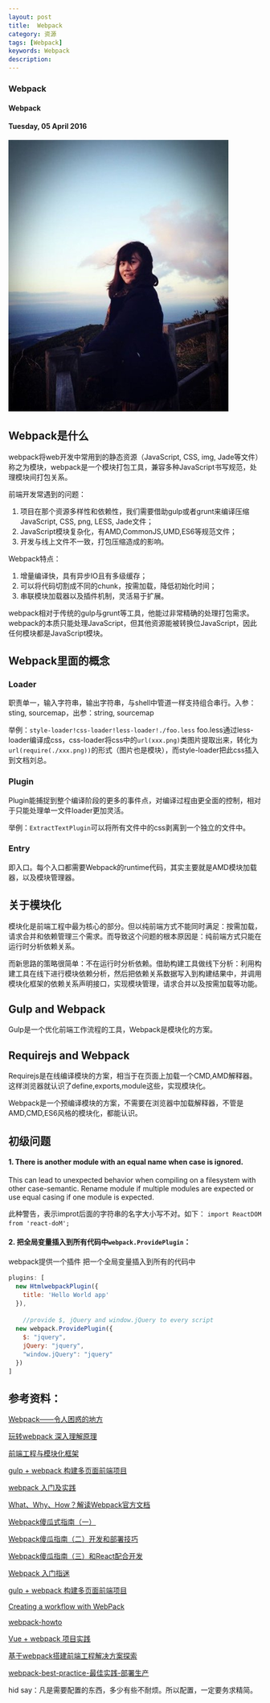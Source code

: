 ```yaml
---
layout: post
title:  Webpack
category: 资源
tags: [Webpack]
keywords: Webpack
description:
---
```


###  Webpack

#### Webpack

#### Tuesday, 05 April 2016

![landscape](/../../assets/img/resource/2016/ChenBi_3.jpg)

## Webpack是什么

webpack将web开发中常用到的静态资源（JavaScript, CSS, img, Jade等文件）称之为模块，webpack是一个模块打包工具，兼容多种JavaScript书写规范，处理模块间打包关系。

前端开发常遇到的问题：

1. 项目在那个资源多样性和依赖性，我们需要借助gulp或者grunt来编译压缩JavaScript, CSS, png, LESS, Jade文件；
2. JavaScript模块复杂化，有AMD,CommonJS,UMD,ES6等规范文件；
3. 开发与线上文件不一致，打包压缩造成的影响。

Webpack特点：

1. 增量编译快，具有异步IO且有多级缓存；
2. 可以将代码切割成不同的chunk，按需加载，降低初始化时间；
3. 串联模块加载器以及插件机制，灵活易于扩展。

webpack相对于传统的gulp与grunt等工具，他能过非常精确的处理打包需求。webpack的本质只能处理JavaScript，但其他资源能被转换位JavaScript，因此任何模块都是JavaScript模块。

## Webpack里面的概念

### Loader

职责单一，输入字符串，输出字符串，与shell中管道一样支持组合串行。入参：sting, sourcemap，出参：string, sourcemap

举例：`style-loader!css-loader!less-loader!./foo.less`
foo.less通过less-loader编译成css，css-loader将css中的`url(xxx.png)`类图片提取出来，转化为`url(require(./xxx.png))`的形式（图片也是模块），而style-loader把此css插入到文档刘总。

### Plugin

Plugin能捕捉到整个编译阶段的更多的事件点，对编译过程由更全面的控制，相对于只能处理单一文件loader更加灵活。

举例：`ExtractTextPlugin`可以将所有文件中的css剥离到一个独立的文件中。

### Entry

即入口。每个入口都需要Webpack的runtime代码，其实主要就是AMD模块加载器，以及模块管理器。

## 关于模块化

模块化是前端工程中最为核心的部分。但以纯前端方式不能同时满足：按需加载，请求合并和依赖管理三个需求。而导致这个问题的根本原因是：纯前端方式只能在运行时分析依赖关系。

而新思路的策略很简单：不在运行时分析依赖。借助构建工具做线下分析：利用构建工具在线下进行模块依赖分析，然后把依赖关系数据写入到构建结果中，并调用模块化框架的依赖关系声明接口，实现模块管理，请求合并以及按需加载等功能。

## Gulp and Webpack

Gulp是一个优化前端工作流程的工具，Webpack是模块化的方案。

## Requirejs and Webpack

Requirejs是在线编译模块的方案，相当于在页面上加载一个CMD,AMD解释器。这样浏览器就认识了define,exports,module这些，实现模块化。

Webpack是一个预编译模块的方案，不需要在浏览器中加载解释器，不管是AMD,CMD,ES6风格的模块化，都能认识。

## 初级问题

#### 1. There is another module with an equal name when case is ignored.
This can lead to unexpected behavior when compiling on a filesystem with other case-semantic.
Rename module if multiple modules are expected or use equal casing if one module is expected.

此种警告，表示improt后面的字符串的名字大小写不对。如下：
`import ReactDOM from 'react-doM';`

#### 2. 把全局变量插入到所有代码中`webpack.ProvidePlugin`：

webpack提供一个插件 把一个全局变量插入到所有的代码中

```javascript
plugins: [
  new HtmlwebpackPlugin({
    title: 'Hello World app'
  }),
    
	//provide $, jQuery and window.jQuery to every script
  new webpack.ProvidePlugin({
    $: "jquery",
    jQuery: "jquery",
    "window.jQuery": "jquery"
  })
]
```

## 参考资料：

[Webpack——令人困惑的地方](https://github.com/chemdemo/chemdemo.github.io/issues/13)

[玩转webpack 深入理解原理](http://www.thkdog.com/html5/2015/05/08/webpack.html)

[前端工程与模块化框架](https://github.com/fouber/blog/issues/4)

[gulp + webpack 构建多页面前端项目](https://github.com/fwon/blog/issues/17)

[webpack 入门及实践](http://www.w3ctech.com/topic/1557)

[What、Why、How？解读Webpack官方文档](https://segmentfault.com/a/1190000003506497)

[Webpack傻瓜式指南（一）](http://zhuanlan.zhihu.com/p/20367175)

[Webpack傻瓜指南（二）开发和部署技巧](http://zhuanlan.zhihu.com/p/20397902?refer=FrontendMagazine)

[Webpack傻瓜指南（三）和React配合开发](http://zhuanlan.zhihu.com/p/20522487?refer=FrontendMagazine)

[Webpack 入门指迷](https://segmentfault.com/a/1190000003969465)

[gulp + webpack 构建多页面前端项目](https://segmentfault.com/a/1190000003969465)

[Creating a workflow with WebPack](http://christianalfoni.github.io/javascript/2014/12/13/did-you-know-webpack-and-react-is-awesome.html)

[webpack-howto](https://github.com/petehunt/webpack-howto/blob/master/README-zh.md)

[Vue + webpack 项目实践](http://jiongks.name/blog/just-vue/)

[基于webpack搭建前端工程解决方案探索](https://segmentfault.com/a/1190000003499526)

[webpack-best-practice-最佳实践-部署生产](http://qiutc.me/post/webpack-best-practice-%E6%9C%80%E4%BD%B3%E5%AE%9E%E8%B7%B5-%E9%83%A8%E7%BD%B2%E7%94%9F%E4%BA%A7.html)




hid say：凡是需要配置的东西，多少有些不耐烦。所以配置，一定要务求精简。
